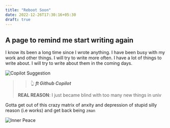```yaml
---
title: "Reboot Soon"
date: 2022-12-26T17:30:16+05:30
draft: true
---
```


## A page to remind me start writing again

I know its been a long time since I wrote anything. I have been busy with my work and other things. I will try to write more often. I have a lot of things to write about. I will try to write about them in the coming days.

![Copilot Suggestion](https://i.imgur.com/Uw9SyaE.jpeg)
> > 👆  **_ft Github Copilot_**
> 
> **REAL REASON**: I just became blind with too many new things in univ
<!--( even they failed to teach me anything ).-->

Gotta get out of this crazy matrix of anxity and depression of stupid silly reason (i.e works) and get back being `zman`

![Inner Peace](https://media.tenor.com/5SzBCSmdRdQAAAAC/kung-fu-panda.gif)
